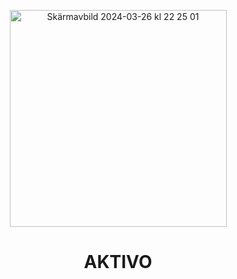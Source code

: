 <p align="center">
  <img width="347" alt="Skärmavbild 2024-03-26 kl 22 25 01" src="https://github.com/marcusgostasson/Aktivo/assets/143846336/d6e43b15-d4e2-4c2d-8436-7236d9db5573">
</p>

<h1 align="center">AKTIVO</h1>
